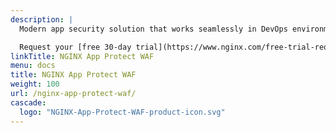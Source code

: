 ```yaml
---
description: |
  Modern app security solution that works seamlessly in DevOps environments.

  Request your [free 30-day trial](https://www.nginx.com/free-trial-request/) today.
linkTitle: NGINX App Protect WAF
menu: docs
title: NGINX App Protect WAF
weight: 100
url: /nginx-app-protect-waf/
cascade:
  logo: "NGINX-App-Protect-WAF-product-icon.svg"
---
```

